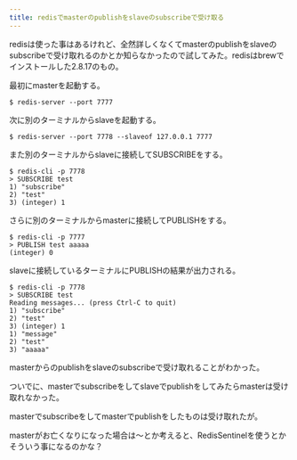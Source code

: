 ```yaml
---
title: redisでmasterのpublishをslaveのsubscribeで受け取る
---
```

redisは使った事はあるけれど、全然詳しくなくてmasterのpublishをslaveのsubscribeで受け取れるのかとか知らなかったので試してみた。redisはbrewでインストールした2.8.17のもの。

最初にmasterを起動する。

```console
$ redis-server --port 7777
```

次に別のターミナルからslaveを起動する。

```console
$ redis-server --port 7778 --slaveof 127.0.0.1 7777
```

また別のターミナルからslaveに接続してSUBSCRIBEをする。

```console
$ redis-cli -p 7778
> SUBSCRIBE test
1) "subscribe"
2) "test"
3) (integer) 1
```

さらに別のターミナルからmasterに接続してPUBLISHをする。

```console
$ redis-cli -p 7777
> PUBLISH test aaaaa
(integer) 0
```

slaveに接続しているターミナルにPUBLISHの結果が出力される。

```console
$ redis-cli -p 7778
> SUBSCRIBE test
Reading messages... (press Ctrl-C to quit)
1) "subscribe"
2) "test"
3) (integer) 1
1) "message"
2) "test"
3) "aaaaa"
```

masterからのpublishをslaveのsubscribeで受け取れることがわかった。

ついでに、masterでsubscribeをしてslaveでpublishをしてみたらmasterは受け取れなかった。

masterでsubscribeをしてmasterでpublishをしたものは受け取れたが。

masterがお亡くなりになった場合は〜とか考えると、RedisSentinelを使うとかそういう事になるのかな？
